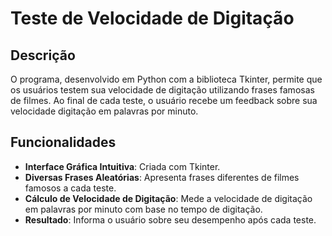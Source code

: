 # Teste de Velocidade de Digitação

## Descrição

O programa, desenvolvido em Python com a biblioteca Tkinter, permite que os usuários testem sua velocidade de digitação utilizando frases famosas de filmes. Ao final de cada teste, o usuário recebe um feedback sobre sua velocidade digitação em palavras por minuto.

## Funcionalidades

- **Interface Gráfica Intuitiva**: Criada com Tkinter.
- **Diversas Frases Aleatórias**: Apresenta frases diferentes de filmes famosos a cada teste.
- **Cálculo de Velocidade de Digitação**: Mede a velocidade de digitação em palavras por minuto com base no tempo de digitação.
- **Resultado**: Informa o usuário sobre seu desempenho após cada teste.
